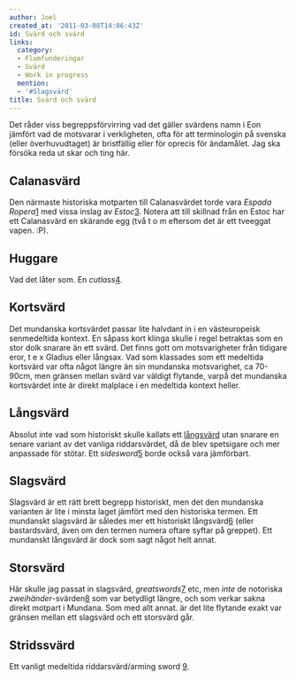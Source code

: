 ```yaml
---
author: Joel
created_at: '2011-03-08T14:06:43Z'
id: Svärd och svärd
links:
  category:
  - Flumfunderingar
  - Svärd
  - Work in progress
  mention:
  - '#Slagsvärd'
title: Svärd och svärd
---
```


Det råder viss begreppsförvirring vad det gäller svärdens namn i Eon jämfört vad de motsvarar i
verkligheten, ofta för att terminologin på svenska (eller överhuvudtaget) är bristfällig eller för
oprecis för ändamålet. Jag ska försöka reda ut skar och ting här.

Calanasvärd
-----------

Den närmaste historiska motparten till Calanasvärdet torde vara *Espada Ropera*[1][2] med vissa
inslag av *Estoc*[3]. Notera att till skillnad från en Estoc har ett Calanasvärd en skärande egg
(två t o m eftersom det är ett tveeggat vapen. :P).

Huggare
-------

Vad det låter som. En *cutlass*[4].

Kortsvärd
---------

Det mundanska kortsvärdet passar lite halvdant in i en västeuropeisk senmedeltida kontext. En såpass
kort klinga skulle i regel betraktas som en stor dolk snarare än ett svärd. Det finns gott om
motsvarigheter från tidigare eror, t e x Gladius eller långsax. Vad som klassades som ett medeltida
kortsvärd var ofta något längre än sin mundanska motsvarighet, ca 70-90cm, men gränsen mellan svärd
var väldigt flytande, varpå det mundanska kortsvärdet inte är direkt malplace i en medeltida kontext
heller.

Långsvärd
---------

Absolut inte vad som historiskt skulle kallats ett [långsvärd] utan snarare en senare variant av det
vanliga riddarsvärdet, då de blev spetsigare och mer anpassade för stötar. Ett *sidesword*[5] borde
också vara jämförbart.

Slagsvärd
---------

Slagsvärd är ett rätt brett begrepp historiskt, men det den mundanska varianten är lite i minsta
laget jämfört med den historiska termen. Ett mundanskt slagsvärd är således mer ett historiskt
långsvärd[6] (eller bastardsvärd, även om den termen numera oftare syftar på greppet). Ett mundanskt
långsvärd är dock som sagt något helt annat.

Storsvärd
---------

Här skulle jag passat in slagsvärd, *greatswords*[7] etc, men *inte* de notoriska
*zweihänder*-svärden[8] som var betydligt längre, och som verkar sakna direkt motpart i Mundana. Som
med allt annat. är det lite flytande exakt var gränsen mellan ett slagsvärd och ett storsvärd går.

Stridssvärd
-----------

Ett vanligt medeltida riddarsvärd/arming sword [9].

  [1]: http://bellsouthpwp.net/d/e/deodand23/weapon-list/ESPADAROPERA1.JPG
  [2]: http://en.wikipedia.org/wiki/Espada_ropera
  [3]: http://en.wikipedia.org/wiki/Estoc
  [4]: http://en.wikipedia.org/wiki/Cutlass
  [långsvärd]: Slagsvärd
  [5]: http://en.wikipedia.org/wiki/Side-sword
  [6]: http://en.wikipedia.org/wiki/Longsword
  [7]: http://en.wikipedia.org/wiki/Greatsword
  [8]: http://en.wikipedia.org/wiki/Zweih%C3%A4nder
  [9]: http://en.wikipedia.org/wiki/Arming_sword